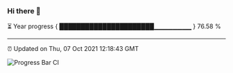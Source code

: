 ### Hi there 👋

⏳ Year progress { ██████████████████████▁▁▁▁▁▁▁▁ } 76.58 %

---

⏰ Updated on Thu, 07 Oct 2021 12:18:43 GMT

![Progress Bar CI](https://github.com/liununu/liununu/workflows/Progress%20Bar%20CI/badge.svg)
